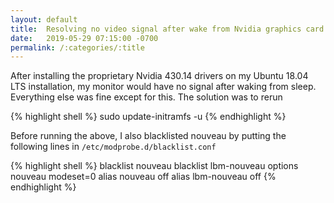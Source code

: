 ```yaml
---
layout: default
title:  Resolving no video signal after wake from Nvidia graphics card on Ubuntu 18.04 LTS
date:   2019-05-29 07:15:00 -0700
permalink: /:categories/:title
---
```


After installing the proprietary Nvidia 430.14 drivers on my Ubuntu 18.04 LTS installation, my monitor would have no signal after waking from sleep. Everything else was fine except for this. The solution was to rerun

{% highlight shell %}
sudo update-initramfs -u
{% endhighlight %}

Before running the above, I also blacklisted nouveau by putting the following lines in <code class="inline">/etc/modprobe.d/blacklist.conf</code>

{% highlight shell %}
blacklist nouveau
blacklist lbm-nouveau
options nouveau modeset=0
alias nouveau off
alias lbm-nouveau off
{% endhighlight %}
